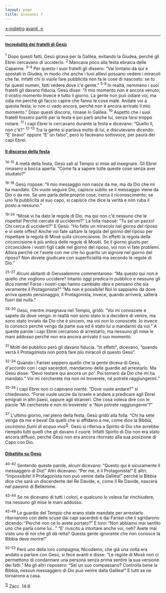 ```yaml
---
layout: page
title: Giovanni 7
---
```

[<-indietro](gv06.html) [avanti ->](gv08.html)

--------------------------------
#### <a href="" id="incredulita_dei_fratelli_di_gesu">Incredulità dei fratelli di Gesù</a>

<sup>1</sup> Dopo questi fatti, Gesù girava per la Galilea, evitando la Giudea, perché gli Ebrei cercavano di ucciderlo. <sup>2</sup> Mancava poco alla festa ebraica delle Capanne. <sup>3-4</sup> Per questo i suoi fratelli gli dissero: “Vai lontano da qui e spostati in Giudea, in modo che anche i tuoi allievi possano vedere i miracoli che fai. Infatti chi si vuole fare pubblicità non fa le cose di nascosto: se tu fai questi numeri, fatti vedere dove c'è gente.” <sup>5-9</sup> In realtà, nemmeno i suoi fratelli gli davano fiducia. Gesù disse: “Il mio momento non è ancora venuto; il vostro momento invece è tutto il giorno. La gente non può odiare voi, ma odia me perché gli faccio capire che fanno le cose male. Andate voi a questa festa; io non ci vado ancora, perché non è ancora arrivato il mio momento.” Dopo questi discorsi, rimase in Galilea. <sup>10</sup> Aspettò che i suoi fratelli fossero partiti per la festa e poi partì anche lui, senza farsi troppo notare. <sup>11</sup> I capi Ebrei lo cercavano durante la festa e dicevano: “Quello lì, non c'è?” <sup>12-13</sup> Tra la gente si parlava molto di lui, e discutevano dicendo: “E' bravo” oppure “E' un falso”, però lo facevano sottovoce, per paura dei capi Ebrei.

#### <a href="" id="il_discorso_della_festa">Il discorso della festa</a>

<sup>14-15</sup> A metà della festa, Gesù salì al Tempio si mise ad insegnare. Gli Ebrei rimasero a bocca aperta: “Come fa a sapere tutte queste cose senza aver studiato?”

<sup>16-18</sup> Gesù rispose: “Il mio messaggio non nasce da me, ma da Dio che mi ha mandato. Chi vuole seguire Dio, capisce subito se il messaggio viene da Dio o da me. Se uno parla delle proprie cose, cerca il riconoscimento; se uno fa pubblicità al suo capo, si capisce che dice la verità e non ruba il posto a nessuno.”

<sup>19-24</sup> “Mosè vi ha dato le regole di Dio, ma qui non c'è nessuno che le rispetta! Perché cercate di uccidermi?” La folla rispose: “Tu sei un pazzo! Chi cerca di ucciderti?” E Gesù: “Ho fatto un miracolo nel giorno del riposo e vi siete offesi! Anche voi fate saltare la regola del giorno del riposo per rispettare la regola di Mosè sulla circoncisione. (In effetti la regola della circoncisione è più antica delle regole di Mosè). Se il giorno giusto per circoncidere i vostri figli cade nel giorno del riposo, voi non vi fate problemi. Allora perché ce l'avete con me che ho guarito un signore nel giorno del riposo? Non dovete giudicare con superficialità ma secondo le regole di Dio.”

<sup>25-27</sup> Alcuni abitanti di Gerusalemme commentarono: “Ma questo qui non è quello che vogliono uccidere? Intanto oggi predica in pubblico e nessuno gli dice niente! Forse i nostri capi hanno cambiato idea e pensano che sia veramente il Protagonista?” “Ma non è possibile! Noi lo sappiamo da dove arriva questo personaggio; il Protagonista, invece, quando arriverà, salterà fuori dal nulla.”

<sup>28-30</sup> Gesù, mentre insegnava nel Tempio, gridò: “Voi mi conoscete e sapete da dove vengo: in realtà non sono stato io a decidere di venire, ma sono stato inviato da Dio che è sincero, ma voi non lo conoscete. Io invece lo conosco perché vengo da parte sua ed è stato lui a mandarmi da voi.” A queste parole i capi Ebrei cercarono di arrestarlo, ma nessuno gli mise le mani addosso perché non era ancora arrivato il suo momento.

<sup>31</sup> Molti del pubblico però gli davano fiducia. “In effetti”, dicevano, “quando verrà il Protagonista non potrà fare più miracoli di questo Gesù”.

<sup>32-34</sup> Quando i Farisei seppero quello che la gente diceva di Gesù, d'accordo con i capi sacerdoti, mandarono delle guardie ad arrestarlo. Ma Gesù disse: “Devo restare qui ancora un po'. Poi tornerò da Dio che mi ha mandato.” Voi mi cercherete ma non mi troverete, né potrete raggiungermi.“

<sup>35-36</sup> I capi Ebrei non ci capivano niente. “Dove vuole andare?” si chiedevano. “Forse vuole uscire da Israele e andare a predicare agli Ebrei emigrati in altri paesi, oppure agli stranieri. Che cosa voleva dire con le parole 'Mi cercherete e non mi troverete' e 'Non potrete raggiungermi'?”

<sup>37</sup> L'ultimo giorno, nel pieno della festa, Gesù gridò alla folla: “Chi ha sete venga da me e beva! Da quelli che si affidano a me, come dice la Bibbia, *usciranno fiumi di acqua viva*<sup><a href="#fn__1" id="fnt__1" class="fn_top">1)</a></sup>. Gesù si riferiva a Spirito di Dio che avrebbe riempito tutti quelli che gli davano il cuore. Infatti Spirito di Dio non era stato ancora diffuso, perché Gesù non era ancora ritornato alla sua posizione di Capo con Dio.

#### <a href="" id="dibattito_su_gesu">Dibattito su Gesù</a>

<sup>40-42</sup> Sentendo queste parole, alcuni dicevano: “Questo qui è sicuramente il messaggero di Dio!” Altri dicevano: “Per me, è il Protagonista!” E altri: “Impossibile! Il Protagonista non può venire dalla Galilea!” perché la Bibbia dice che sarà un discendente del Re Davide, e, come il Re Davide, nascerà nel paesino di Betlemme.

<sup>43-44</sup> Se ne dicevano di tutti i colori, e qualcuno lo voleva far rinchiudere, ma nessuno gli mise le mani addosso.

<sup>45-49</sup> Le guardie del Tempio che erano state mandate per arrestarlo ritornarono con delle scuse dai capi sacerdoti e dai Farisei che li sgridarono dicendo: “Perché non ce lo avete portato?” E loro: “Non abbiamo mai sentito uno che parla come lui…” “E' riuscito a intortare anche voi, neh? Avete mai visto uno di noi che gli dà retta? Questa gente ignorante che non conosce la Bibbia deve morire!”

<sup>50-53</sup> Però uno della loro compagnia, Nicodemo, che già una volta era andato a parlare con Gesù, si fece avanti e disse: “Le regole di Mosè non ci permettono di condannare una persona senza prima sentire la sua versione dei fatti.” Ma gli altri risposero: “Sei un suo compaesano? Controlla bene la Bibbia, nessun messaggero di Dio può venire dalla Galilea!” E tutti se ne tornarono a casa.

<sup><a href="#fnt__1" id="fn__1" class="fn_bot">1)</a></sup>
Zacc. 14:8


